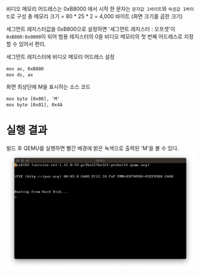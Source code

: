 비디오 메모리 어드레스는 0xB8000 에서 시작
한 문자는  `문자값 1바이트`와 `속성값 1바이트`로 구성
총 메모리 크기 = 80 * 25 * 2 = 4,000 바이트 (화면 크기를 곱한 크기)


세그먼트 레지스터값을 0xB800으로 설정하면  '세그먼트 레지스터 : 오프셋'이 `0xB800:0x0000`이 되어 범용 레지스터의 0을 비디오 메모리의 첫 번째 어드레스로 지정할 수 있어서 편리.

세그먼트 레지스터에 비디오 메모리 어드레스 설정
```
mov ax, 0xB800
mov ds, ax
```

화면 최상단에 M을 표시하는 소스 코드
```
mov byte [0x00], 'M'
mov byte [0x01], 0x4A
```

# 실행 결과
빌드 후 QEMU를 실행하면 빨간 배경에 밝은 녹색으로 출력된 'M'을 볼 수 있다.
<img src="./img/4.3.3 qemu exe.png" title="4.3.3 qeum exe"></img><br/>
